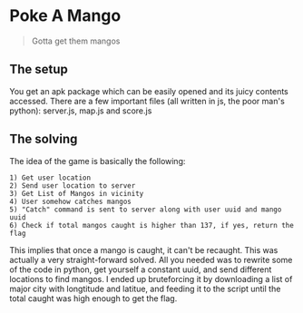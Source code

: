 # Poke A Mango

>Gotta get them mangos

## The setup
You get an apk package which can be easily opened and its juicy contents accessed. There are a few important files (all written in js, the poor man's python): server.js, map.js and score.js

## The solving
The idea of the game is basically the following:
```
1) Get user location
2) Send user location to server
3) Get List of Mangos in vicinity
4) User somehow catches mangos
5) "Catch" command is sent to server along with user uuid and mango uuid
6) Check if total mangos caught is higher than 137, if yes, return the flag
```

This implies that once a mango is caught, it can't be recaught. This was actually a very straight-forward solved. All you needed was to rewrite some of the code in python, get yourself a constant uuid, and send different locations to find mangos. I ended up bruteforcing it by downloading a list of major city with longtitude and latitue, and feeding it to the script until the total caught was high enough to get the flag.
